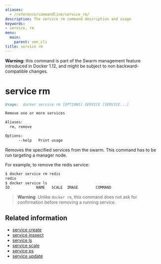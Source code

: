 ```yaml
---
aliases:
  - /reference/commandline/service_rm/
description: The service rm command description and usage
keywords:
- service, rm
menu:
  main:
    parent: smn_cli
title: service rm
---
```


**Warning:** this command is part of the Swarm management feature introduced in Docker 1.12, and might be subject to non backward-compatible changes.

# service rm

```Markdown
Usage:	docker service rm [OPTIONS] SERVICE [SERVICE...]

Remove one or more services

Aliases:
  rm, remove

Options:
      --help   Print usage
```

Removes the specified services from the swarm. This command has to be run
targeting a manager node.

For example, to remove the redis service:

```bash
$ docker service rm redis
redis
$ docker service ls
ID            NAME   SCALE  IMAGE        COMMAND
```

> **Warning**: Unlike `docker rm`, this command does not ask for confirmation
> before removing a running service.



## Related information

* [service create](service_create.md)
* [service inspect](service_inspect.md)
* [service ls](service_ls.md)
* [service scale](service_scale.md)
* [service ps](service_ps.md)
* [service update](service_update.md)
